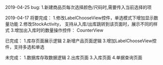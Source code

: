 2019-04-25
bug: 1.新建商品页每次选择颜色/尺码时,需要传入当前选择的项

2019-04-17
将要完成：
1.修改LabelChooseView控件，单选模式下增加显示数量功能
2.修改StockActivity， 支持从入库/出库跳转到该页面时，展示不同的样式
3.增加出入库时的数量操作控件： CounterView

已完成：
1.库存页面展示逻辑
2.新增产品页面逻辑
3.增加LabelChooseView控件，支持多选和单选

未完成：
1.数据库存取数据逻辑
2.出库页面
3.入库页面
4.单据查询页面